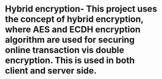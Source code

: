 # Hybrid encryption- This project uses the concept of hybrid encryption, where AES and ECDH encryption algorithm are used for securing online transaction vis double encryption. This is used in both client and server side.
